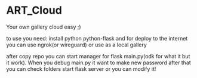 # ART_Cloud
Your own gallery cloud easy ;)

to use you need:
install python python-flask and for deploy to the internet you can use ngrok(or wireguard) or use as a local gallery

after copy repo you can start manager for flask main.py(odk for what it but it work). When you debug main.py it want to make new password after that you can check folders start flask server or you can modify it!
